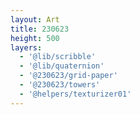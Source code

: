 ```yaml
---
layout: Art
title: 230623
height: 500
layers: 
  - '@lib/scribble'
  - '@lib/quaternion'
  - '@230623/grid-paper'
  - '@230623/towers'
  - '@helpers/texturizer01'
---
```

<br>
<!-- <div class="row">
  <div class="col-6">
    <Layer title="230623" :layers="['@230623/bg']" help="@230623" />
  </div>
  <div class="col-6">
    <Layer title="230623" :layers="['@230623/bg']" help="@230623" />
  </div>
</div> -->